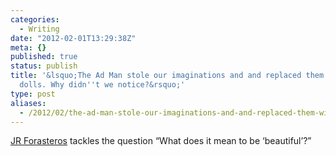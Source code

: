 ```yaml
---
categories:
  - Writing
date: "2012-02-01T13:29:38Z"
meta: {}
published: true
status: publish
title: '&lsquo;The Ad Man stole our imaginations and and replaced them with Barbie
  dolls. Why didn''t we notice?&rsquo;'
type: post
aliases:
  - /2012/02/the-ad-man-stole-our-imaginations-and-and-replaced-them-with-barbie-dolls-why-didnt-we-notice/
---
```

<p><a href="http://jrforasteros.com/2012/02/01/don-draper-stole-our-imaginations/">JR Forasteros</a> tackles the question “What does it mean to be ‘beautiful’?”</p>
